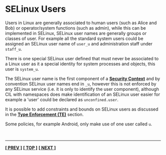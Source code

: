 # SELinux Users

Users in Linux are generally associated to human users (such as
Alice and Bob) or operator/system functions (such as admin), while this
can be implemented in SELinux, SELinux user names are generally groups
or classes of user. For example all the standard system users could be
assigned an SELinux user name of `user_u` and administration staff
under `staff_u`.

There is one special SELinux user defined that must never be associated
to a Linux user as it a special identity for system processes and
objects, this user is `system_u`.

The SELinux user name is the first component of a
[**Security Context**](security_context.md#security-context) and
by convention SELinux user names end in `_u`, however this is not
enforced by any SELinux service (i.e. it is only to identify the user
component), although CIL with namespaces does make identification of an
SELinux user easier for example a 'user' could be declared as
`unconfined.user`.

It is possible to add constraints and bounds on SELinux users as discussed in
the [**Type Enforcement (TE)**](type_enforcement.md#type-enforcement) section.

Some policies, for example Android, only make use of one user called `u`.


<br>

<!-- %CUTHERE% -->

---
**[[ PREV ]](mac.md)** **[[ TOP ]](#)** **[[ NEXT ]](rbac.md)**
